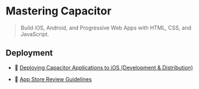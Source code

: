 # Mastering Capacitor

> Build iOS, Android, and Progressive Web Apps with HTML, CSS, and JavaScript.

## Deployment

- 📖 [Deploying Capacitor Applications to iOS (Development & Distribution)](https://www.joshmorony.com/deploying-capacitor-applications-to-ios-development-distribution/)

- 📖 [App Store Review Guidelines](https://developer.apple.com/app-store/review/guidelines/)
